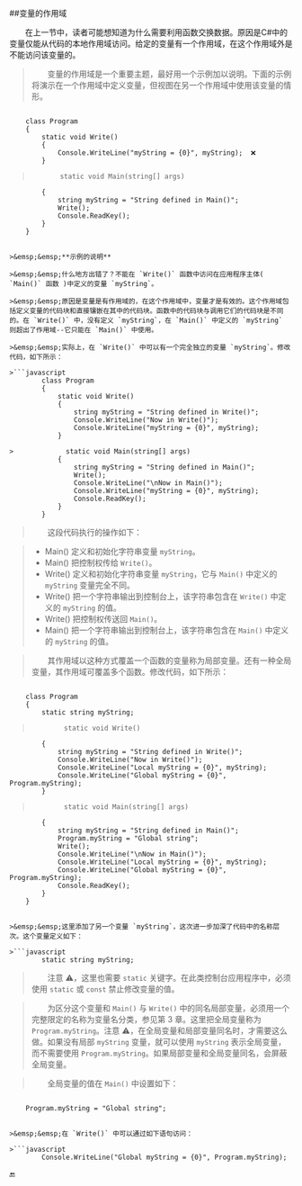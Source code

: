 ##变量的作用域

&emsp;&emsp;在上一节中，读者可能想知道为什么需要利用函数交换数据。原因是C#中的变量仅能从代码的本地作用域访问。给定的变量有一个作用域，在这个作用域外是不能访问该变量的。

>&emsp;&emsp;变量的作用域是一个重要主题，最好用一个示例加以说明。下面的示例将演示在一个作用域中定义变量，但视图在另一个作用域中使用该变量的情形。

>```javascript
        class Program
        {
            static void Write()
            {
                Console.WriteLine("myString = {0}", myString);  ❌
            }

>            static void Main(string[] args)
            {
                string myString = "String defined in Main()";
                Write();
                Console.ReadKey();
            }
        }
```

>&emsp;&emsp;**示例的说明**

>&emsp;&emsp;什么地方出错了？不能在 `Write()` 函数中访问在应用程序主体( `Main()` 函数 )中定义的变量 `myString`。

>&emsp;&emsp;原因是变量是有作用域的，在这个作用域中，变量才是有效的。这个作用域包括定义变量的代码块和直接镶嵌在其中的代码块。函数中的代码块与调用它们的代码块是不同的。在 `Write()` 中，没有定义 `myString`，在 `Main()` 中定义的 `myString` 则超出了作用域--它只能在 `Main()` 中使用。

>&emsp;&emsp;实际上，在 `Write()` 中可以有一个完全独立的变量 `myString`。修改代码，如下所示：

>```javascript
        class Program
        {
            static void Write()
            {
                string myString = "String defined in Write()";
                Console.WriteLine("Now in Write()");
                Console.WriteLine("myString = {0}", myString);
            }

>             static void Main(string[] args)
            {
                string myString = "String defined in Main()";
                Write();
                Console.WriteLine("\nNow in Main()");
                Console.WriteLine("myString = {0}", myString);
                Console.ReadKey();
            }
        }
```

>&emsp;&emsp;这段代码执行的操作如下：

>* Main() 定义和初始化字符串变量 `myString`。
>* Main() 把控制权传给 `Write()`。 
>* Write() 定义和初始化字符串变量 `myString`，它与 `Main()` 中定义的 `myString` 变量完全不同。
>* Write() 把一个字符串输出到控制台上，该字符串包含在 `Write()` 中定义的 `myString` 的值。
>* Write() 把控制权传送回 `Main()`。
>* Main() 把一个字符串输出到控制台上，该字符串包含在 `Main()` 中定义的 `myString` 的值。

>&emsp;&emsp;其作用域以这种方式覆盖一个函数的变量称为局部变量。还有一种全局变量，其作用域可覆盖多个函数。修改代码，如下所示：

>```javascript
        class Program
        {
            static string myString;

>             static void Write()
            {
                string myString = "String defined in Write()";
                Console.WriteLine("Now in Write()");
                Console.WriteLine("Local myString = {0}", myString);
                Console.WriteLine("Global myString = {0}", Program.myString);
            }

>             static void Main(string[] args)
            {
                string myString = "String defined in Main()";
                Program.myString = "Global string";
                Write();
                Console.WriteLine("\nNow in Main()");
                Console.WriteLine("Local myString = {0}", myString);
                Console.WriteLine("Global myString = {0}", Program.myString);
                Console.ReadKey();
            }
        }
```

>&emsp;&emsp;这里添加了另一个变量 `myString`，这次进一步加深了代码中的名称层次。这个变量定义如下：

>```javascript
        static string myString;
```

>&emsp;&emsp;注意 ⚠️，这里也需要 `static` 关键字。在此类控制台应用程序中，必须使用 `static` 或 `const` 禁止修改变量的值。

>&emsp;&emsp;为区分这个变量和 `Main()` 与 `Write()` 中的同名局部变量，必须用一个完整限定的名称为变量名分类，参见第 3 章。这里把全局变量称为 `Program.myString`。注意 ⚠️，在全局变量和局部变量同名时，才需要这么做。如果没有局部 `myString` 变量，就可以使用 `myString` 表示全局变量，而不需要使用 `Program.myString`。如果局部变量和全局变量同名，会屏蔽全局变量。

>&emsp;&emsp;全局变量的值在 `Main()` 中设置如下：

>```javascript
        Program.myString = "Global string";
```

>&emsp;&emsp;在 `Write()` 中可以通过如下语句访问：

>```javascript
        Console.WriteLine("Global myString = {0}", Program.myString);
```




























🔚